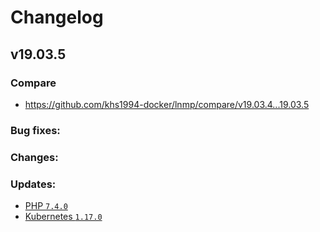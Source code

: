 # Changelog

## v19.03.5

### Compare

* https://github.com/khs1994-docker/lnmp/compare/v19.03.4...19.03.5

### Bug fixes:

### Changes:

### Updates:

* [PHP `7.4.0`](https://www.php.net/ChangeLog-7.php#7.4.0)
* [Kubernetes `1.17.0`](https://github.com/kubernetes/kubernetes/releases/tag/v1.17.0)
